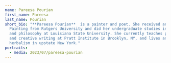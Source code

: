 ```yaml
---
name: Pareesa Pourian
first_name: Pareesa
last_name: Pourian
short_bio: "**Pareesa Pourian**  is a painter and poet. She received an MFA in
  Painting from Rutgers University and did her undergraduate studies in painting
  and philosophy at Louisiana State University. She currently teaches painting
  and creative writing at Pratt Institute in Brooklyn, NY, and lives and studies
  herbalism in upstate New York."
portraits:
  - media: 2023/07/pareesa-pourian
---
```

